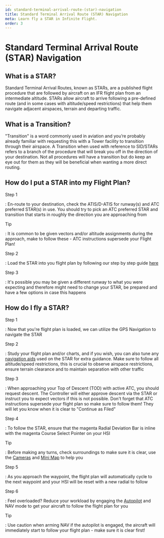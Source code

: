 ```yaml
---
id: standard-terminal-arrival-route-(star)-navigation
title: Standard Terminal Arrival Route (STAR) Navigation
meta: Learn fly a STAR in Infinite Flight.
order: 3
---
```


# Standard Terminal Arrival Route (STAR) Navigation



## What is a STAR?

Standard Terminal Arrival Routes, known as STARs, are a published flight procedure that are followed by aircraft on an IFR flight plan from an intermediate altitude. STARs allow aircraft to arrive following a pre-defined route (and in some cases with altitude/speed restrictions) that help them navigate adjacent airspaces, terrain and departing traffic. 



## What is a Transition?

"Transition" is a word commonly used in aviation and you’re probably already familiar with requesting this with a Tower facility to transition through their airspace. A Transition when used with reference to SID/STARs refers to a branch of the procedure that will break you off in the direction of your destination. Not all procedures will have a transition but do keep an eye out for them as they will be beneficial when wanting a more direct routing.



## How do I put a STAR into my Flight Plan?



Step 1

: En-route to your destination, check the ATIS/D-ATIS for runway(s) and ATC preferred STAR(s) in use. You should try to pick an ATC preferred STAR and transition that starts in roughly the direction you are approaching from



Tip

: It is common to be given vectors and/or altitude assignments during the approach, make to follow these - ATC instructions supersede your Flight Plan!



Step 2

: Load the STAR into you flight plan by following our step by step guide [here](/guide/getting-started/pilot-user-interface/navigation#selecting-departure%2C-arrival-and-approach-procedures)



Step 3

: It's possible you may be given a different runway to what you were expecting and therefore might need to change your STAR, be prepared and have a few options in case this happens 



## How do I fly a STAR?

Step 1

: Now that you're flight plan is loaded, we can utilize the GPS Navigation to navigate the STAR



Step 2

: Study your flight plan and/or charts, and if you wish, you can also tune any [navigation aids](/guide/getting-started/pilot-user-interface/navigation#navigation) used on the STAR for extra guidance. Make sure to follow all altitude/speed restrictions, this is crucial to observe airspace restrictions, ensure terrain clearance and to maintain separation with other traffic



Step 3

: When approaching your Top of Descent (TOD) with active ATC, you should request descent. The Controller will either approve descent via the STAR or instruct you to expect vectors if this is not possible. Don't forget that ATC instructions supersede your flight plan so make sure to follow them! They will let you know when it is clear to "Continue as Filed"



Step 4

: To follow the STAR, ensure that the magenta Radial Deviation Bar is inline with the magenta Course Select Pointer on your HSI



Tip

: Before making any turns, check surroundings to make sure it is clear, use the [Cameras](/guide/getting-started/pilot-user-interface/cameras#camera) and [Mini Map](/guide/getting-started/pilot-user-interface/mini-map#mini-map) to help you



Step 5

: As you approach the waypoint, the flight plan will automatically cycle to the next waypoint and your HSI will be reset with a new radial to follow



Step 6

: Feel overloaded? Reduce your workload by engaging the [Autopilot](/guide/getting-started/pilot-user-interface/autopilot#autopilot) and NAV mode to get your aircraft to follow the flight plan for you



Tip

: Use caution when arming NAV if the autopilot is engaged, the aircraft will immediately start to follow your flight plan - make sure it is clear first!